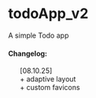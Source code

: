 # todoApp_v2
A simple Todo app


<h4>Changelog:</h4>
  <ul>
    [08.10.25]
   <br> + adaptive layout
   <br> + custom favicons
  </ul>

